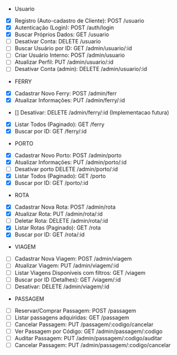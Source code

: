 - Usuario
 - [x] Registro (Auto-cadastro de Cliente): POST /usuario
 - [x] Autenticação (Login): POST /auth/login
 - [x] Buscar Próprios Dados: GET /usuario
 - [ ] Desativar Conta: DELETE /usuario
 - [ ] Buscar Usuário por ID: GET /admin/usuario/:id
 - [ ] Criar Usuário Interno: POST /admin/usuario
 - [ ] Atualizar Perfil: PUT /admin/usuario/:id
 - [ ] Desativar Conta (admin): DELETE /admin/usuario/:id

- FERRY
 - [x] Cadastrar Novo Ferry: POST /admin/ferr
 - [x] Atualizar Informações: PUT /admin/ferry/:id
 - [] Desativar: DELETE /admin/ferry/:id (Implementacao futura)
 - [x] Listar Todos (Paginado): GET /ferry
 - [x] Buscar por ID: GET /ferry/:id

- PORTO
 - [x] Cadastrar Novo Porto: POST /admin/porto
 - [x] Atualizar Informações: PUT /admin/porto/:id
 - [ ] Desativar porto DELETE /admin/porto/:id
 - [x] Listar Todos (Paginado): GET /porto
 - [x] Buscar por ID: GET /porto/:id

- ROTA
 - [x] Cadastrar Nova Rota: POST /admin/rota
 - [x] Atualizar Rota: PUT /admin/rota/:id
 - [ ] Deletar Rota: DELETE /admin/rota/:id
 - [x] Listar Rotas (Paginado): GET /rota
 - [x] Buscar por ID: GET /rota/:id

- VIAGEM
 - [ ] Cadastrar Nova Viagem: POST /admin/viagem
 - [ ] Atualizar Viagem: PUT /admin/viagem/:id
 - [ ] Listar Viagens Disponíveis com filtros: GET /viagem
 - [ ] Buscar por ID (Detalhes): GET /viagem/:id
 - [ ] Desativar: DELETE /admin/viagem/:id

- PASSAGEM
 - [ ] Reservar/Comprar Passagem: POST /passagem
 - [ ] Listar passagens adquiridas: GET /passagem
 - [ ] Cancelar Passagem: PUT /passagem/:codigo/cancelar
 - [ ] Ver Passagem por Código: GET /admin/passagem/:codigo
 - [ ] Auditar Passagem: PUT /admin/passagem/:codigo/auditar
 - [ ] Cancelar Passagem: PUT /admin/passagem/:codigo/cancelar
